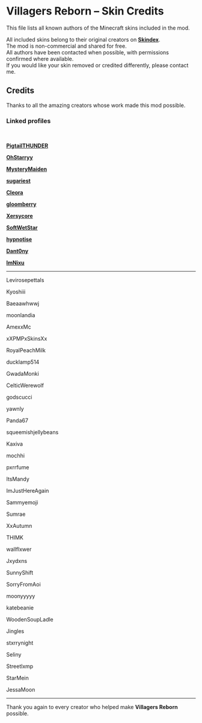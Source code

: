 # Villagers Reborn – Skin Credits

This file lists all known authors of the Minecraft skins included in the mod.

All included skins belong to their original creators on **[Skindex](https://www.minecraftskins.com/)**.  
The mod is non-commercial and shared for free.  
All authors have been contacted when possible, with permissions confirmed where available.  
If you would like your skin removed or credited differently, please contact me.


## Credits

Thanks to all the amazing creators whose work made this mod possible. 

### Linked profiles  

<br>

**[PigtailTHUNDER](https://www.minecraftskins.com/profile/4785822/pigtailthunder)**  

**[OhStarryy](https://www.minecraftskins.com/profile/3986962/ohstarryy)**  

**[MysteryMaiden](https://www.minecraftskins.com/profile/7136357/mysterymaiden)**  

**[sugariest](https://www.minecraftskins.com/profile/8605185/sugariest)**  

**[Cleora](https://www.minecraftskins.com/profile/3625549/Cleora)**  

**[gloomberry](https://www.minecraftskins.com/profile/8684453/gloomberry)**  

**[Xersycore](https://www.minecraftskins.com/profile/8617355/xersycore)**  

**[SoftWetStar](https://www.minecraftskins.com/profile/8690467/softwetstar)**  

**[hypnotise](https://www.minecraftskins.com/profile/4062482/hypnotise)**  

**[Dant0ny](https://www.minecraftskins.com/profile/8629618/Dant0ny)**  

**[ImNixu](https://www.minecraftskins.com/profile/8351238/ImNixu)**  

---

Levirosepettals  

Kyoshiii  

Baeaawhwwj  

moonlandia  

AmexxMc  

xXPMPxSkinsXx  

RoyalPeachMilk  

ducklamp514  

GwadaMonki  

CelticWerewolf  

godscucci  

yawnly  

Panda67  

squeemishjellybeans  

Kaxiva  

mochhi  

pxrrfume  

ItsMandy  

ImJustHereAgain  

Sammyemoji  

Sumrae  

XxAutumn  

THIMK  

wallflxwer  

Jxydxns  

SunnyShift  

SorryFromAoi  

moonyyyyy  

katebeanie  

WoodenSoupLadle  

Jingles  

stxrrynight  

Seliny  

Streetlxmp  

StarMein  

JessaMoon  

---

Thank you again to every creator who helped make **Villagers Reborn** possible.
